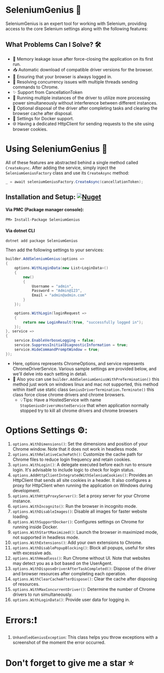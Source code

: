 # SeleniumGenius 🚀

SeleniumGenius is an expert tool for working with Selenium, providing access to the core Selenium settings along with the following features:

## What Problems Can I Solve? 🛠️

- 💾 Memory leakage issue after force-closing the application on its first run. 
- 📥 Automatic download of compatible driver versions for the browser.
- 🔐 Ensuring that your browser is always logged in.
- 🏁 Resolving concurrency issues with multiple threads sending commands to Chrome.
- ✨ Support from CancellationToken
- 🔀 Running multiple instances of the driver to utilize more processing power simultaneously without interference between different instances.
- 🧹 Optional disposal of the driver after completing tasks and clearing the browser cache after disposal.
- 🐋 Settings for Docker support.
- 🌐 Having a dedicated HttpClient for sending requests to the site using browser cookies.

# Using SeleniumGenius 📝
All of these features are abstracted behind a single method called `CreateAsync`. After adding the service, simply inject the `SeleniumGeniusFactory` class and use its `CreateAsync` method:

```csharp
_ = await seleniumGeniusFactory.CreateAsync(cancellationToken);
```

## Installation and Setup: [![Nuget](https://img.shields.io/nuget/v/SeleniumGenius)](https://www.nuget.org/packages/SeleniumGenius/)

#### Via PMC (Package manager console): 

```
PM> Install-Package SeleniumGenius
```
#### Via dotnet CLI
```
dotnet add package SeleniumGenius
```

Then add the following settings to your services:

```csharp
builder.AddSeleniumGenius(options =>
{
    options.WithLoginData(new List<LoginData>()
    {
        new()
        {
            Username = "admin",
            Password = "Admin@123",
            Email = "admin@admin.com"
        }
    });

    options.WithLogin(loginRequest =>
    {
        return new LoginResult(true, "successfully logged in");
    });
}, service =>
{
    service.EnableVerboseLogging = false;
    service.SuppressInitialDiagnosticInformation = true;
    service.HideCommandPromptWindow = true;
});
```

- Here, options represents ChromeOptions, and service represents ChromeDriverService.
Various sample settings are provided below, and we'll delve into each setting in detail.
- 📢 Also you can use `builder.AddSeleniumGeniusWithPreTermination()` this method just work on windows linux and mac not supported, this method within itself use static class `GeniusDriverTermination.Terminate()` this class force close chrome drivers and chrome browsers.
    - 💡Tips: Have a HostedService with name `StopGeniusDriversHostedService` that when application normally stopped try to kill all chrome drivers and chrome browsers 

# Options Settings ⚙️:  
01. `options.WithDimensions()`: Set the dimensions and position of your Chrome window. Note that it does not work in headless mode.  
02. `options.WithRelativeCachePath()`: Customize the cache path for Chrome files to reduce login frequency and retain cookies.  
03. `options.WithLogin()`: A delegate executed before each run to ensure login. It's advisable to include logic to check for login status.  
04. `options.AddHttpClientIntegratedWithSeleniumCookies()`: Provides an HttpClient that sends all site cookies in a header. It also configures a proxy for HttpClient when running the application on Windows during development.  
05. `options.WithHttpProxyServer()`: Set a proxy server for your Chrome instance.  
06. `options.WithIncognito()`: Run the browser in incognito mode.  
07. `options.WithDisableImages()`: Disable all images for faster website loading.  
08. `options.WithSupportDocker()`: Configures settings on Chrome for running inside Docker.  
09. `options.WithStartMaximized()`: Launch the browser in maximized mode, not supported in headless mode.  
10. `options.WithExtensions()`: Add your own extensions to Chrome.  
11. `options.WithDisablePopupBlocking()`: Block all popups, useful for sites with excessive ads.  
12. `options.WithHeadless()`: Run Chrome without UI. Note that websites may detect you as a bot based on the UserAgent.  
13. `options.WithDisposeDriverAfterTaskCompleted()`: Dispose of the driver and browser resources after completing each operation.  
14. `options.WithClearCacheAfterDispose()`: Clear the cache after disposing of resources.  
15. `options.WithMaxConcurrentDriver()`: Determine the number of Chrome drivers to run simultaneously.  
16. `options.WithLoginData()`: Provide user data for logging in.

# Errors:❗
1. `UnhandledGeniusException`: This class helps you throw exceptions with a screenshot of the moment the error occurred.

# Don't forget to give me a star ⭐

